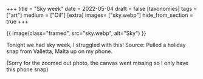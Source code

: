 +++
title = "Sky week"
date = 2022-05-04
draft =  false
[taxonomies]
tags = ["art"]
medium = ["Oil"]
[extra]
images= ["sky.webp"]
hide_from_section = true
+++

{{ image(class="framed", src="sky.webp", alt="Sky") }}

Tonight we had sky week, I struggled with this! Source: Pulled a holiday snap from Valletta, Malta up on my phone.

(Sorry for the zoomed out photo, the canvas went missing so I only have this phone snap)
